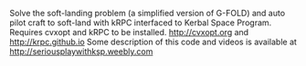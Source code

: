 
Solve the soft-landing problem (a simplified version of G-FOLD) and auto pilot craft to soft-land with kRPC interfaced to Kerbal Space Program.
Requires cvxopt and kRPC to be installed.
http://cvxopt.org and http://krpc.github.io
Some description of this code and videos is available at http://seriousplaywithksp.weebly.com
